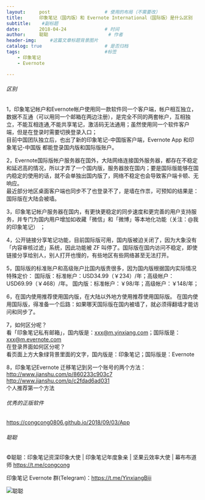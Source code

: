 ```yaml
---
layout:     post                    # 使用的布局（不需要改）
title:      印象笔记（国内版）和 Evernote International（国际版）是什么区别               # 标题 
subtitle:    #副标题
date:       2018-04-24              # 时间
author:     聪聪                      # 作者
header-img:     #这篇文章标题背景图片
catalog: true                       # 是否归档
tags:                               #标签
    - 印象笔记
    - Evernote

---
```


###### 区别
1，印象笔记帐户和Evernote帐户使用同一款软件同一个客户端，帐户相互独立，数据不互通（可以用同一个邮箱在两边注册），是完全不同的两套帐户，互相独立，不能互相连通,不能共享笔记，激活码无法通用；虽然使用同一个软件客户端，但是在登录时需要切换登录入口；
<br>目前中国团队独立后，也出了新的印象笔记-中国版客户端，Evernote App 和印象笔记-中国版 都能登录国内版和国际版账户。

2，Evernote国际版帐户服务器在国外，大陆网络连接国外服务器，都存在不稳定和延迟高的情况，所以才弄了一个国内版，服务器放在国内；要是国际版能够在国内稳定的使用的话，就不会单独出国内版了，网络不稳定也会导致客户端卡顿、无响应。
<br>最近部分地区桌面客户端也同步不了也登录不了，是墙在作祟，可预知的结果是：国际版在大陆会被墙。

3，印象笔记帐户服务器在国内，有更快更稳定的同步速度和更完善的用户支持服务，并专门为国内用户增加如收藏「微信」和「微博」等本地化功能（关注：@我的印象笔记） ；

4，公开链接分享笔记功能，目前国际版可用，国内版被迫关闭了，因为大象没有「内容审核过滤」系统，因此功能被 ZF 叫停了。国际版在国内访问不稳定，即使链接分享给别人，别人打开也慢的，有些地区有些网络甚至无法打开。

5，国际版的标准账户和高级账户比国内版贵很多，因为国内版根据国内实际情况特殊定价：
     国际版：标准帐户：USD34.99（￥234）/年；高级帐户：USD69.99（￥468）/年。
     国内版：标准帐户：￥98/年；高级帐户：￥148/年；

6，在国内使用推荐使用国内版，在大陆以外地方使用推荐使用国际版。
     在国内使用国际版，得准备一个后路：如果哪天国际版在国内被墙了，就必须得翻墙才能访问和同步了。

7，如何区分呢？
<br>看「印象笔记私有邮箱」，国内版是：xxx@m.yinxiang.com；国际版是：xxx@m.evernote.com
<br>在登录界面如何区分呢？
<br>看页面上方大象绿背景里面的文字，国内版是：印象笔记；国际版是：Evernote

8，印象笔记Evernote 迁移笔记到另一个账号的两个方法：<br/>
<http://www.jianshu.com/p/860233c903c7><br/>
<http://www.jianshu.com/p/c2fdad6ad031><br/>
个人推荐第一个方法

###### 优秀的正版软件
<https://congcong0806.github.io/2018/09/03/App>

###### 聪聪
&copy;聪聪：印象笔记资深印象大使 | 印象笔记年度象亲 | 坚果云效率大使 | 幕布布道师 <https://t.me/congcong>

印象笔记 Evernote 群(Telegram)：<https://t.me/YinxiangBiji>

![聪聪](https://i.v2ex.co/9dFf23f7.png)